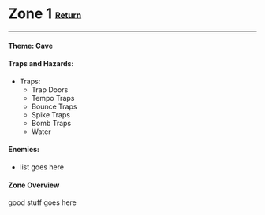# Zone 1 <small><sub><sup>[Return](.)</sup></sub></small>
---
#### __Theme:__ Cave

#### __Traps and Hazards:__
* Traps: 
  * Trap Doors
  * Tempo Traps
  * Bounce Traps
  * Spike Traps
  * Bomb Traps
  * Water

#### __Enemies:__
  * list goes here

#### __Zone Overview__

good stuff goes here